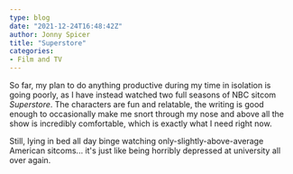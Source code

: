 ```yaml
---
type: blog
date: "2021-12-24T16:48:42Z"
author: Jonny Spicer
title: "Superstore"
categories:
- Film and TV
---
```

So far, my plan to do anything productive during my time in isolation is going poorly, as I have instead watched two full seasons of NBC sitcom *Superstore*. The characters are fun and
relatable, the writing is good enough to occasionally make me snort through my nose and above all the show is incredibly comfortable, which is exactly what I need right now.

Still, lying in bed all day binge watching only-slightly-above-average American sitcoms... it's just like being horribly depressed at university all over again.
